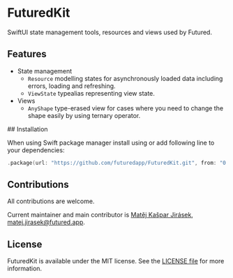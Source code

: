 # FuturedKit

SwiftUI state management tools, resources and views used by Futured.

## Features

- State management
  - `Resource` modelling states for asynchronously loaded data
    including errors, loading and refreshing.
  - `ViewState` typealias representing view state.
- Views
  - `AnyShape` type-erased view for cases where you need to change the shape
    easily by using ternary operator.
    
## Installation

When using Swift package manager install using or add following line to your dependencies:

```swift
.package(url: "https://github.com/futuredapp/FuturedKit.git", from: "0.4.0")
```

## Contributions

All contributions are welcome.

Current maintainer and main contributor is [Matěj Kašpar Jirásek](https://github.com/mkj-is), <matej.jirasek@futured.app>.

## License

FuturedKit is available under the MIT license. See the [LICENSE file](LICENSE) for more information.
